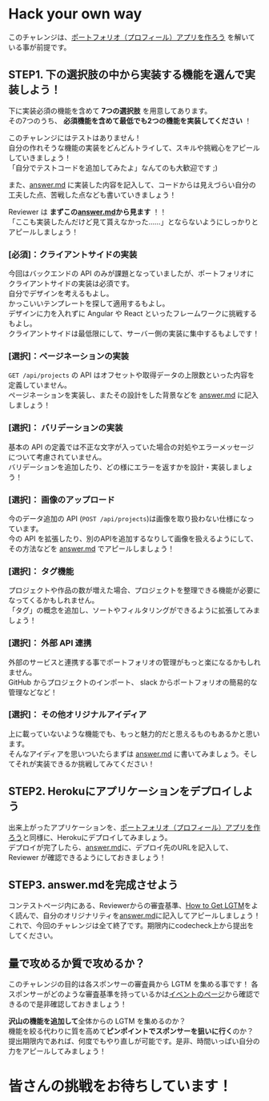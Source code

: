 # Hack your own way
このチャレンジは、[ポートフォリオ（プロフィール）アプリを作ろう](https://app.code-check.io/orgs/codecheck_official/challenges/74) を解いている事が前提です。

## STEP1. 下の選択肢の中から実装する機能を選んで実装しよう！
下に実装必須の機能を含めて **7つの選択肢** を用意してあります。  
その7つのうち、 **必須機能を含めて最低でも2つの機能を実装してください** ！

このチャレンジにはテストはありません！  
自分の作れそうな機能の実装をどんどんトライして、スキルや挑戦心をアピールしていきましょう！  
「自分でテストコードを追加してみたよ」なんてのも大歓迎です ;)

また、[answer.md](answer.md) に実装した内容を記入して、コードからは見えづらい自分の工夫した点、苦戦した点なども書いていきましょう！

Reviewer は **まずこの[answer.md](answer.md)から見ます** ！！  
「ここも実装したんだけど見て貰えなかった……」とならないようにしっかりとアピールしましょう！

### [必須]：クライアントサイドの実装
今回はバックエンドの API のみが課題となっていましたが、ポートフォリオにクライアントサイドの実装は必須です。  
自分でデザインを考えるもよし。  
かっこいいテンプレートを探して適用するもよし。  
デザインに力を入れずに Angular や React といったフレームワークに挑戦するもよし。  
クライアントサイドは最低限にして、サーバー側の実装に集中するもよしです！  

### [選択]：ページネーションの実装
`GET /api/projects` の API はオフセットや取得データの上限数といった内容を定義していません。  
ページネーションを実装し、またその設計をした背景などを [answer.md](answer.md) に記入しましょう！

### [選択]： バリデーションの実装
基本の API の定義では不正な文字が入っていた場合の対処やエラーメッセージについて考慮されていません。  
バリデーションを追加したり、どの様にエラーを返すかを設計・実装しましょう！

### [選択]： 画像のアップロード
今のデータ追加の API (`POST /api/projects`)は画像を取り扱わない仕様になっています。  
今の API を拡張したり、別のAPIを追加するなりして画像を扱えるようにして、その方法などを [answer.md](answer.md) でアピールしましょう！

### [選択]： タグ機能
プロジェクトや作品の数が増えた場合、プロジェクトを整理できる機能が必要になってくるかもしれません。  
「タグ」の概念を追加し、ソートやフィルタリングができるように拡張してみましょう！

### [選択]： 外部 API 連携
外部のサービスと連携する事でポートフォリオの管理がもっと楽になるかもしれません。  
GitHub からプロジェクトのインポート、 slack からポートフォリオの簡易的な管理などなど！

### [選択]： その他オリジナルアイディア
上に載っていないような機能でも、もっと魅力的だと思えるものもあるかと思います。  
そんなアイディアを思いついたらまずは [answer.md](answer.md) に書いてみましょう。そしてそれが実装できるか挑戦してみてください！

## STEP2. Herokuにアプリケーションをデプロイしよう
出来上がったアプリケーションを、[ポートフォリオ（プロフィール）アプリを作ろう](https://app.code-check.io/orgs/codecheck_official/challenges/74)と同様に、Herokuにデプロイしてみましょう。    
デプロイが完了したら、[answer.md](answer.md)に、デプロイ先のURLを記入して、Reviewer が確認できるようにしておきましょう！

## STEP3. answer.mdを完成させよう
コンテストページ内にある、Reviewerからの審査基準、[How to Get LGTM](https://sprint.code-check.io/details.html)をよく読んで、自分のオリジナリティを[answer.md](answer.md)に記入してアピールしましょう！  
これで、今回のチャレンジは全て終了です。期限内にcodecheck上から提出をしてください。

## 量で攻めるか質で攻めるか？
このチャレンジの目的は各スポンサーの審査員から LGTM を集める事です！
各スポンサーがどのような審査基準を持っているかは[イベントのページ](https://sprint.code-check.io/details.html#lgtm)から確認できるので是非確認しておきましょう！

**沢山の機能を追加して**全体からの LGTM を集めるのか？  
機能を絞る代わりに質を高めて**ピンポイントでスポンサーを狙いに行く**のか？  
提出期限内であれば、何度でもやり直しが可能です。是非、時間いっぱい自分の力をアピールしてみましょう！

# 皆さんの挑戦をお待ちしています！
